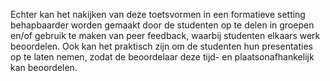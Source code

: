 Echter kan het nakijken van deze toetsvormen in een formatieve setting behapbaarder worden gemaakt door de studenten op te delen in groepen en/of gebruik te maken van peer feedback, waarbij studenten elkaars werk beoordelen. Ook kan het praktisch zijn om de studenten hun presentaties op te laten nemen, zodat de beoordelaar deze tijd- en plaatsonafhankelijk kan beoordelen. 